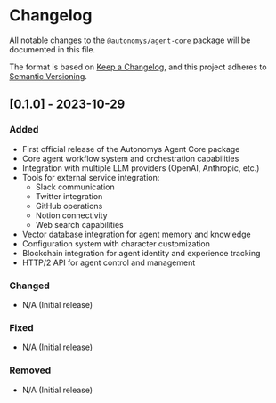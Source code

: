 # Changelog

All notable changes to the `@autonomys/agent-core` package will be documented in this file.

The format is based on [Keep a Changelog](https://keepachangelog.com/en/1.0.0/),
and this project adheres to [Semantic Versioning](https://semver.org/spec/v2.0.0.html).

## [0.1.0] - 2023-10-29

### Added
- First official release of the Autonomys Agent Core package
- Core agent workflow system and orchestration capabilities
- Integration with multiple LLM providers (OpenAI, Anthropic, etc.)
- Tools for external service integration:
  - Slack communication
  - Twitter integration
  - GitHub operations
  - Notion connectivity
  - Web search capabilities
- Vector database integration for agent memory and knowledge
- Configuration system with character customization
- Blockchain integration for agent identity and experience tracking
- HTTP/2 API for agent control and management

### Changed
- N/A (Initial release)

### Fixed
- N/A (Initial release)

### Removed
- N/A (Initial release) 